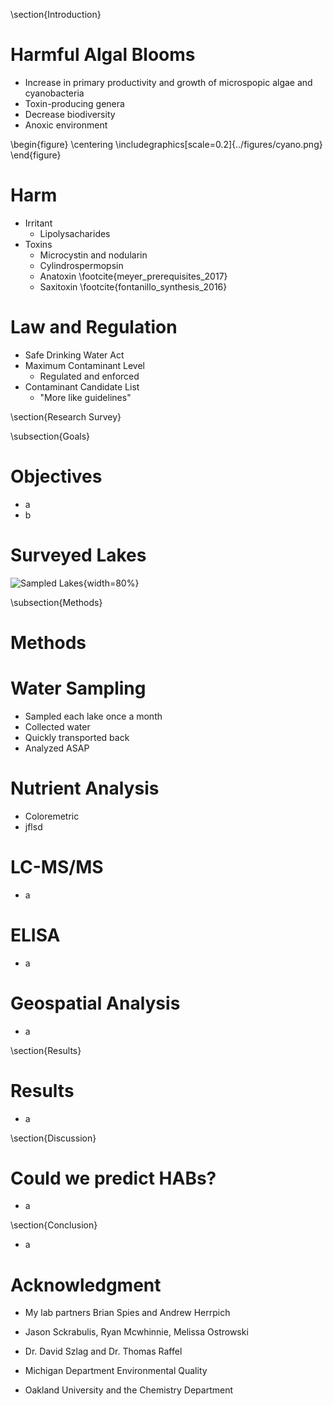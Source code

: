 \section{Introduction}

# Harmful Algal Blooms

- Increase in primary productivity and growth of microspopic algae and cyanobacteria
- Toxin-producing genera
- Decrease biodiversity
- Anoxic environment

\begin{figure}
\centering
\includegraphics[scale=0.2]{../figures/cyano.png}
\end{figure}

# Harm

- Irritant
  - Lipolysacharides
- Toxins
  - Microcystin and nodularin
  - Cylindrospermopsin
  - Anatoxin \footcite{meyer_prerequisites_2017}
  - Saxitoxin \footcite{fontanillo_synthesis_2016}


# Law and Regulation

- Safe Drinking Water Act 
- Maximum Contaminant Level 
  - Regulated and enforced
- Contaminant Candidate List
  - "More like guidelines"

\section{Research Survey}

\subsection{Goals}

# Objectives

- a
- b



# Surveyed Lakes

![Sampled Lakes](/home/numen/Sync/Thesis_LateX/figures/Overview.png){width=80%}

\subsection{Methods}

# Methods

# Water Sampling

- Sampled each lake once a month
- Collected water
- Quickly transported back
- Analyzed ASAP


# Nutrient Analysis

- Coloremetric 
- jflsd


# LC-MS/MS

- a


# ELISA

- a


# Geospatial Analysis

- a

\section{Results}

# Results

- a



\section{Discussion}

# Could we predict HABs?

- a




\section{Conclusion}

- a


# Acknowledgment

- My lab partners Brian Spies and Andrew Herrpich

- Jason Sckrabulis, Ryan Mcwhinnie, Melissa Ostrowski

- Dr. David Szlag and Dr. Thomas Raffel

- Michigan Department Environmental Quality

- Oakland University and the Chemistry Department

